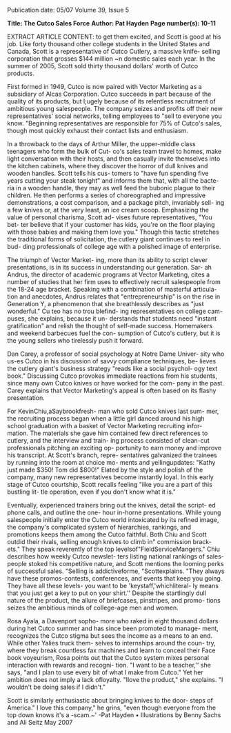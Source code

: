 Publication date: 05/07
Volume 39, Issue 5

**Title: The Cutco Sales Force**
**Author: Pat Hayden**
**Page number(s): 10-11**

EXTRACT ARTICLE CONTENT:
to get them excited, and Scott is good 
at his job. Like forty thousand other 
college students in the United States 
and Canada, Scott is a representative 
of Cutco Cutlery, a massive knife-
selling corporation that grosses $144 
million ~n domestic sales each year. 
In the summer of 2005, Scott sold 
thirty thousand dollars' worth of 
Cutco products. 

First formed in 1949, Cutco is 
now paired with Vector Marketing 
as a subsidiary of Alcas Corporation. 
Cutco succeeds in part because of 
the quality of its products, but l;ugely 
because of its relentless recruitment 
of ambitious young salespeople. The 
company seizes and profits off their 
new representatives' social networks, 
telling employees to "sell to everyone 
you know. "Beginning representatives 
are responsible for 75% of Cutco's 
sales, though most quickly exhaust 
their contact lists and enthusiasm. 

In a throwback to the days of 
Arthur Miller, the upper-middle class 
teenagers who form the bulk of Cut-
co's sales team travel to homes, make 
light conversation with their hosts, 
and then casually invite themselves 
into the kitchen cabinets, where they 
discover the horror of dull knives and 
wooden handles. Scott tells his cus-
tomers to "have fun spending five 
years cutting your steak tonight" and 
informs them that, with all the bacte-
ria in a wooden handle, they may as 
well feed the bubonic plague to their 
children. He then performs a series 
of choreographed and impressive 
demonstrations, a cost comparison, 
and a package pitch, invariably sell-
ing a few knives or, at the very least, 
an ice cream scoop. Emphasizing the 
value of personal charisma, Scott ad-
vises future representatives, "You bet-
ter believe that if your customer has 
kids, you're on the floor playing with 
those babies and making them love 
you." Though this tactic stretches the 
traditional forms of solicitation, the 
cutlery giant continues to reel in bud-
ding professionals of college age with 
a polished image of enterprise. 

The triumph of Vector Market-
ing, more than its ability to script 
clever presentations, is in its success 
in understanding our generation. Sar-
ah Andrus, the director of academic 
programs at Vector Marketing, cites a 
number of studies that her firm uses 
to effectively recruit salespeople from 
the 18-24 age bracket. Speaking with 
a combination of masterful articula-
tion and anecdotes, Andrus relates 
that "entrepreneurship" is on the rise 
in Generation Y, a phenomenon that 
she breathlessly describes as "just 
wonderful." Cu teo has no trou blefind-
ing representatives on college cam-
puses, she explains, because it un-
derstands that students need "instant 
gratification" and relish the thought 
of self-made success. Homemakers 
and weekend barbecues fuel the con-
sumption of Cutco's cutlery, but it is 
the young sellers who tirelessly push 
it forward. 

Dan Carey, a professor of social 
psychology at Notre Dame Univer-
sity who us-es Cutco in his discussion 
of savvy compliance techniques, be-
lieves the cutlery giant's business 
strategy "reads like a social psychol-
ogy text book." Discussing Cutco 
provokes immediate reactions from 
his students, since many own Cutco 
knives or have worked for the com-
pany in the past. Carey explains that 
Vector Marketing's appeal is often 
based on its flashy presentation. 

For KevinChiu,aSaybrookfresh-
man who sold Cutco knives last sum-
mer, the recruiting process began 
when a little girl danced around his 
high school graduation with a basket 
of Vector Marketing recruiting infor-
mation. The materials she gave him 
contained few direct references to 
cutlery, and the interview and train-
ing process consisted of clean-cut 
professionals pitching an exciting op-
portunity to earn money and improve 
his transcript. At Scott's branch, repre-
sentatives galvanized the trainees by 
running into the room at choice mo-
ments and yellingupdates: "Kathy just 
made $350! Tom did $800!" Elated by 
the style and polish of the company, 
many new representatives become 
instantly loyal. In this early stage of 
Cutco courtship, Scott recalls feeling 
"like you are a part of this bustling lit-
tle operation, even if you don't know 
what it is." 

Eventually, experienced trainers 
bring out the knives, detail the script-
ed phone calls, and outline the one-
hour in-horne presentations. While 
young salespeople initially enter the 
Cutco world intoxicated by its refined 
image, the company's complicated 
system of hierarchies, rankings, and 
promotions keeps them among the 
Cutco faithful. Both Chiu and Scott 
outdid their rivals, selling enough 
knives to climb in" commission brack-
ets." They speak reverently of the top 
levelsof"FieldServiceMangers." Chiu 
describes how weekly Cutco newslet-
ters listing national rankings of sales-
people stoked his competitive nature, 
and Scott mentions the looming 
perks of successful sales. "Selling is 
addictiveforme, "Scottexplains. "They 
always have these promos-contests, 
conferences, and events that keep 
you going. They have all these levels-
you want to be 'keystaff,'whichliteral-
ly means that you just get a key to put 
on your shirt.'' Despite the startlingly 
dull nature of the product, the allure 
of briefcases, pinstripes, and promo-
tions seizes the ambitious minds of 
college-age men and women. 

Rosa Ayala, a Davenport sopho-
more who raked in eight thousand 
dollars during het Cutco summer and 
has since been promoted to manage-
ment, recognizes the Cutco stigma 
but sees the income as a means to an 
end. While other Yalies truck them-
selves to internships around the coun-
try, where they break countless fax 
machines and learn to conceal their 
Face book voyeurism, Rosa points out 
that the Cutco system mixes personal 
interaction with rewards and recogni-
tion. "I want to be a teacher,'' she says, 
"and I plan to use every bit of what I 
make from Cutco." Yet her ambition 
does not imply a lack ofloyalty. "Ilove 
the product," she explains. "I wouldn't 
be doing sales if I didn't." 

Scott is similarly enthusiastic 
about bringing knives to the door-
steps of America." I love this company," 
he grins, "even though everyone from 
the top down knows it's a -scam.~' 
-Pat Hayden 
• 
Illustrations by Benny Sachs and Ali Seitz 
May 2007